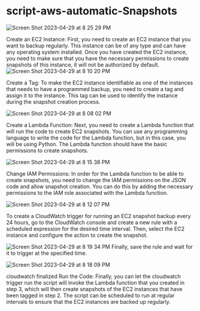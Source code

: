 # script-aws-automatic-Snapshots

![Screen Shot 2023-04-29 at 8 25 29 PM](https://user-images.githubusercontent.com/123271041/235368345-9d5388f9-65da-4c19-adb3-c10de001ca10.png)

Create an EC2 Instance: First, you need to create an EC2 instance that you want to backup regularly. This instance can be of any type and can have any operating system installed. Once you have created the EC2 instance, you need to make sure that you have the necessary permissions to create snapshots of this instance, it will not be authorized by default.
![Screen Shot 2023-04-29 at 8 10 20 PM](https://user-images.githubusercontent.com/123271041/235368206-00907cf1-5171-4874-88d2-e44624e82d76.png)


Create a Tag: To make the EC2 instance identifiable as one of the instances that needs to have a programmed backup, you need to create a tag and assign it to the instance. This tag can be used to identify the instance during the snapshot creation process.

![Screen Shot 2023-04-29 at 8 08 02 PM](https://user-images.githubusercontent.com/123271041/235368217-380b3d57-86cb-4487-830e-b85581dab1c0.png)

Create a Lambda Function: Next, you need to create a Lambda function that will run the code to create EC2 snapshots. You can use any programming language to write the code for the Lambda function, but in this case, you will be using Python. The Lambda function should have the basic permissions to create snapshots.

![Screen Shot 2023-04-29 at 8 15 38 PM](https://user-images.githubusercontent.com/123271041/235368369-48c5b543-b11c-4f66-b466-f34f67707fc8.png)

Change IAM Permissions: In order for the Lambda function to be able to create snapshots, you need to change the IAM permissions on the JSON code and allow snapshot creation. You can do this by adding the necessary permissions to the IAM role associated with the Lambda function.

![Screen Shot 2023-04-29 at 8 12 07 PM](https://user-images.githubusercontent.com/123271041/235368260-b05cdaba-a7ca-4361-8c7e-4637d3af6b1b.png)

To create a CloudWatch trigger for running an EC2 snapshot backup every 24 hours, go to the CloudWatch console and create a new rule with a scheduled expression for the desired time interval. Then, select the EC2 instance and configure the action to create the snapshot. 

![Screen Shot 2023-04-29 at 8 19 34 PM](https://user-images.githubusercontent.com/123271041/235368278-757f7a6d-fdc3-4f02-9f09-b0726a8062c6.png)
Finally, save the rule and wait for it to trigger at the specified time.

![Screen Shot 2023-04-29 at 8 18 09 PM](https://user-images.githubusercontent.com/123271041/235368334-f2c3b9e2-b188-4ced-9863-b3ee814382bb.png)


cloudwatch finalized
Run the Code: Finally, you can let the cloudwatch trigger run the script will invoke the Lambda function that you created in step 3, which will then create snapshots of the EC2 instances that have been tagged in step 2. The script can be scheduled to run at regular intervals to ensure that the EC2 instances are backed up regularly.
